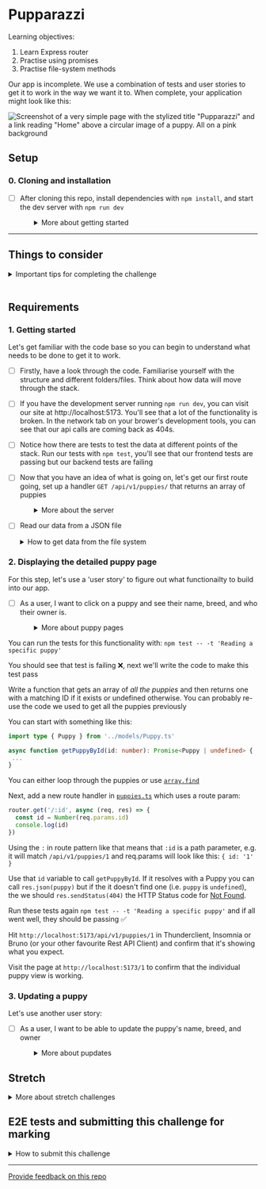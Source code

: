 # Pupparazzi

Learning objectives:

1. Learn Express router
1. Practise using promises
1. Practise file-system methods

Our app is incomplete. We use a combination of tests and user stories to get it to work in the way we want it to. When complete, your application might look like this:

![Screenshot of a very simple page with the stylized title "Pupparazzi" and a link reading "Home" above a circular image of a puppy. All on a pink background](screenshot.png)

## Setup

### 0. Cloning and installation

- [ ] After cloning this repo, install dependencies with `npm install`, and start the dev server with `npm run dev`
  <details style="padding-left: 2em">
    <summary>More about getting started</summary>

  - To run the tests: `npm test`
  </details>

---

## Things to consider

<details>
  <summary>Important tips for completing the challenge</summary>

1. The order of routes is important. When your app is running, the first one that matches will be used. So if you have a `/:id` route before an `/edit` route, a request to `/edit` will choose the `/:id` route and the value of `req.params.id` will be `"edit"`.
1. There can only be one server response (e.g. `res.send()` or `res.json()`) per request. If you have multiple potential responses (like a success and an error response) make sure to write your logic so that the route responds appropriately.
1. Make sure to `JSON.parse` and `JSON.stringify` when reading/writing JSON data.
1. Don't forget to handle errors when your promises fail using `try { } catch (e) { }`
1. When in doubt check the [node `fs/promises` documentation](https://nodejs.org/api/fs.html#promises-api)
</details>
<br />

## Requirements

### 1. Getting started

Let's get familiar with the code base so you can begin to understand what needs to be done to get it to work.

- [ ] Firstly, have a look through the code. Familiarise yourself with the structure and different folders/files. Think about how data will move through the stack.

- [ ] If you have the development server running `npm run dev`, you can visit our site at http://localhost:5173. You'll see that a lot of the functionality is broken. In the network tab on your brower's development tools, you can see that our api calls are coming back as 404s.

- [ ] Notice how there are tests to test the data at different points of the stack. Run our tests with `npm test`, you'll see that our frontend tests are passing but our backend tests are failing

- [ ] Now that you have an idea of what is going on, let's get our first route going, set up a handler `GET /api/v1/puppies/` that returns an array of puppies

  <details style="padding-left: 2em">
    <summary>More about the server</summary>

  Create a new file at `server/routes/puppies.ts`. We'll put all our puppy related routes in here.

  In Express, we can group together routes that are related, like user routes or 'puppy' routes. We group them in what's called a "router". We can collect them together like this:

  ```js
  import express from 'express'

  const router = express.Router()
  export default router
  ```

  Then we'll add our root ('/') puppy route handler. For now, we'll just send an empty array:

  ```js
  router.get('/', async (req, res) => {
    res.json([])
  })
  ```

  Now let's hook up the router. In `server/server.ts` we first import our router.

  ```js
  import puppies from './routes/puppies.ts'
  ```

  Then we integrate our new router with `server.use` which we can then pass
  the prefix `/api/v1/puppies` we want to route from.

  ```js
  // make sure you have this line to set up the JSON middleware
  server.use(express.json())
  server.use('/api/v1/puppies', puppies)
  ```

  Start the server and go to http://localhost:5173/api/v1/puppies to see the JSON output

  Now that we have our basic setup, let's load some actual puppies.
  </details>

- [ ] Read our data from a JSON file
  <details>
    <summary>How to get data from the file system</summary>

  First we're going to need a file to read from, there's an example file in the repo called [example.json](./example.json) and before we get started let's copy it into the storage folder.

  We're going to call the copy "data.json". You can do this in VS Code or by running the following command.

  ```sh
  cp example.json ./storage/data.json
  ```

  There's an existing test for this feature. Run `npm test -- -t 'Listing all puppies'` and you should see a test failing

  Now we can update our [puppy routes](./server/routes/puppies.ts) to serve data from that file

  ```ts
  import { readFile } from 'node:fs/promises'

  router.get('/', async (req, res) => {
    const json = await readFile('./storage/data.json', 'utf8')
    const data = JSON.parse(json)
    res.json(data)
  })
  ```

  Since both the `readFile()` and the `JSON.parse()` can fail in unpredictable ways, we'll wrap them both _and the `res.json()` call_ into a `try`/`catch` block.

  ```ts
  try {
    // the happy path goes here
  } catch (error: any) {
    // Something bad has happened!
    console.log('getting puppies failed', error)
    res.sendStatus(500)
  }
  ```

  Run the test `npm test -- -t 'Listing all puppies'` and you should see a test passing ✅

  And if you visit the browser now, you should be able to see our beautiful pups 😊

  </details>

### 2. Displaying the detailed puppy page

For this step, let's use a 'user story' to figure out what functionailty to build into our app.

- [ ] As a user, I want to click on a puppy and see their name, breed, and who their owner is.
  <details style="padding-left: 2em">
    <summary>More about puppy pages</summary>

  The frontend is set up for this, we just need to set up the API route that get's the data of a specific puppy using it's unique identifier (id). So our API route needs to include the `/:id` parameter (more on this soon!).

  For example: `GET /api/v1/puppies/1` will get a document that looks like this:

  ```json
  {
    "id": 1,
    "name": "Fido",
    "owner": "Fred",
    "image": "/images/puppy1.jpg",
    "breed": "Labrador"
  }
  ```

You can run the tests for this functionality with: `npm test -- -t 'Reading a specific puppy'`

You should see that test is failing ❌, next we'll write the code to make this test pass

Write a function that gets an array of _all the puppies_ and then returns one with a matching ID if it
exists or undefined otherwise. You can probably re-use the code we used to get all the puppies previously

You can start with something like this:

```ts
import type { Puppy } from '../models/Puppy.ts'

async function getPuppyById(id: number): Promise<Puppy | undefined> {
 ...
}
```

You can either loop through the puppies or use [`array.find`](https://developer.mozilla.org/en-US/docs/Web/JavaScript/Reference/Global_Objects/Array/find)

Next, add a new route handler in [`puppies.ts`](./server/routes/puppies.ts) which uses a route param:

```js
router.get('/:id', async (req, res) => {
  const id = Number(req.params.id)
  console.log(id)
})
```

Using the `:` in route pattern like that means that `:id` is a path parameter, e.g. it will match `/api/v1/puppies/1` and req.params will look like this: `{ id: '1' }`

Use that `id` variable to call `getPuppyById`. If it resolves with a Puppy you can call `res.json(puppy)` but
if the it doesn't find one (i.e. `puppy` is `undefined`), the we should `res.sendStatus(404)` the HTTP Status code for [Not Found](https://developer.mozilla.org/en-US/docs/Web/HTTP/Status/404).

Run these tests again `npm test -- -t 'Reading a specific puppy'` and if all went well, they should be passing ✅

Hit `http://localhost:5173/api/v1/puppies/1` in Thunderclient, Insomnia or Bruno (or your other favourite Rest API Client) and confirm that it's showing what you expect.

Visit the page at `http://localhost:5173/1` to confirm that the individual puppy view is working.

  </details>

### 3. Updating a puppy

Let's use another user story:

- [ ] As a user, I want to be able to update the puppy's name, breed, and owner
    <details style="padding-left: 2em">
      <summary>More about pupdates</summary>

  Visit `http://localhost:5173/2/edit` to see the edit form. This is already hooked up to
  our API to load the values. Now to save the values we need a new route at `PATCH /api/v1/puppies/:id`

  However if you submit the form, you likely get an error.

  Run this test to confirm `npm test -- -t 'editing puppies'` and you should see a failure.

  First, we'll take care of the data-handling side of it.

  ```ts
  import type { Puppy } from '../models/Puppy.ts'

  async function updatePuppy(id: number, data: Puppy): Promise<void> {
    ...
  }
  ```

  In this function:

  1. call `getPuppies()` to get the list of puppies
  1. replace the matching puppy with our new data (hint: look at each of their ids)
  1. Write the entire array back to `./storage/data.json` with `writeFile`, remember that the correct encoding for a JSON file is `'utf8'`

  Now we'll add a route in [puppiest.ts](./server/routes/puppies.ts):

  ```ts
  router.patch('/:id', async (req, res) => {
    try {
      const id = Number(req.params.id)
      await updatePuppy(id, req.body)
      res.sendStatus(204)
    } catch (error) {
      console.log('Failed to update puppy', error)
      res.sendStatus(500)
    }
  })
  ```

  Now run your test again `npm test -- -t 'editing puppies'` and you should see it passing ✅

  You should be able to update a puppy in the browser and see the `data.json` file updated with the new information. You will also see the updated puppies on the homepage.

  Commit, push and you could now submit your branch for the CP07 Trello ticket 😊

  </details>

## Stretch

<details>
  <summary>More about stretch challenges</summary>

If you've reached this point, congratulations! As a stretch, you might like to do the following:

1. Refactor the `readFile` and `writeFile` calls into a separate file (separation of concerns)
   - As these return promises to begin with, you will need to write functions around them which also return promises
1. Add a new react component and client-side route that shows a form which lets the user add a new puppy
</details>

## E2E tests and submitting this challenge for marking

<details>
  <summary>How to submit this challenge</summary>

This challenge can be used for the following assessments:

- WD01: Build an HTTP server with a restful JSON API

This challenge ships with some end-to-end tests written in playwright, if you are submitting this
challenge to complete an NZQA requirement, please make sure these tests are passing _before_ you submit.

Read this short guide on [how to run them](./doc/end-to-end-testing.md).

</details>

---

[Provide feedback on this repo](https://docs.google.com/forms/d/e/1FAIpQLSfw4FGdWkLwMLlUaNQ8FtP2CTJdGDUv6Xoxrh19zIrJSkvT4Q/viewform?usp=pp_url&entry.1958421517=pupparazzi)

